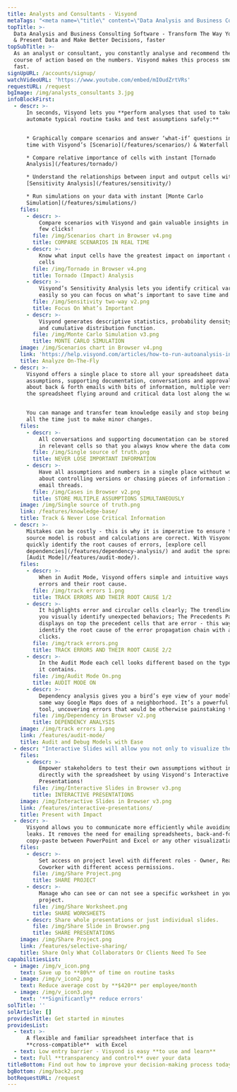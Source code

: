 ```yaml
---
title: Analysts and Consultants - Visyond
metaTags: "<meta name=\"title\" content=\"Data Analysis and Business Consulting Software\">\r\n \r\n<meta name=\"description\" content=\"Visyond’s smart machine intelligence data analysis and business consulting software helps analysts and consultants analyze data faster and make better decisions based on the numbers.\">\r\n \r\n<meta name=\"keywords\" content=\"data analysis, business consulting software\">\r\n"
topTitle: >-
  Data Analysis and Business Consulting Software - Transform The Way You Analyze
  & Present Data and Make Better Decisions, faster
topSubTitle: >-
  As an analyst or consultant, you constantly analyse and recommend the best
  course of action based on the numbers. Visyond makes this process smooth and
  fast.
signUpURL: /accounts/signup/
watchVideoURL: 'https://www.youtube.com/embed/mIOudZrtVRs'
requestURL: /request
bgImage: /img/analysts_consultants 3.jpg
infoBlockFirst:
  - descr: >-
      In seconds, Visyond lets you **perform analyses that used to take days,
      automate typical routine tasks and test assumptions safely:**


      * Graphically compare scenarios and answer ‘what-if’ questions in real
      time with Visyond’s [Scenario](/features/scenarios/) & Waterfall Analysis

      * Compare relative importance of cells with instant [Tornado
      Analysis](/features/tornado/)

      * Understand the relationships between input and output cells with instant
      [Sensitivity Analysis](/features/sensitivity/)

      * Run simulations on your data with instant [Monte Carlo
      Simulation](/features/simulations/)
    files:
      - descr: >-
          Compare scenarios with Visyond and gain valuable insights in just a
          few clicks!
        file: /img/Scenarios chart in Browser v4.png
        title: COMPARE SCENARIOS IN REAL TIME
      - descr: >-
          Know what input cells have the greatest impact on important output
          cells
        file: /img/Tornado in Browser v4.png
        title: Tornado (Impact) Analysis
      - descr: >-
          Visyond’s Sensitivity Analysis lets you identify critical variables
          easily so you can focus on what’s important to save time and effort.
        file: /img/Sensitivity two-way v2.png
        title: Focus On What’s Important
      - descr: >-
          Visyond generates descriptive statistics, probability density function
          and cumulative distribution function.
        file: /img/Monte Carlo Simulation v3.png
        title: MONTE CARLO SIMULATION
    image: /img/Scenarios chart in Browser v4.png
    link: 'https://help.visyond.com/articles/how-to-run-autoanalysis-in-visyond/'
    title: Analyze On-The-Fly
  - descr: >-
      Visyond offers a single place to store all your spreadsheet data -
      assumptions, supporting documentation, conversations and approvals. Forget
      about back & forth emails with bits of information, multiple versions of
      the spreadsheet flying around and critical data lost along the way. 


      You can manage and transfer team knowledge easily and stop being called
      all the time just to make minor changes.
    files:
      - descr: >-
          All conversations and supporting documentation can be stored directly
          in relevant cells so that you always know where the data comes from.
        file: /img/Single source of truth.png
        title: NEVER LOSE IMPORTANT INFORMATION
      - descr: >-
          Have all assumptions and numbers in a single place without worrying
          about controlling versions or chasing pieces of information in long
          email threads.
        file: /img/Cases in Browser v2.png
        title: STORE MULTIPLE ASSUMPTIONS SIMULTANEOUSLY
    image: /img/Single source of truth.png
    link: /features/knowledge-base/
    title: Track & Never Lose Critical Information
  - descr: >-
      Mistakes can be costly - this is why it is imperative to ensure that the
      source model is robust and calculations are correct. With Visyond you can
      quickly identify the root causes of errors, [explore cell
      dependencies](/features/dependency-analysis/) and audit the spreadsheet in
      [Audit Mode](/features/audit-mode/).
    files:
      - descr: >-
          When in Audit Mode, Visyond offers simple and intuitive ways to track
          errors and their root cause.
        file: /img/track errors 1.png
        title: TRACK ERRORS AND THEIR ROOT CAUSE 1/2
      - descr: >-
          It highlights error and circular cells clearly; The trendlines help
          you visually identify unexpected behaviors; The Precedents Panel
          displays on top the precedent cells that are error - this way you can
          identify the root cause of the error propagation chain with a few
          clicks.
        file: /img/track errors.png
        title: TRACK ERRORS AND THEIR ROOT CAUSE 2/2
      - descr: >-
          In the Audit Mode each cell looks different based on the type of data
          it contains.
        file: /img/Audit Mode On.png
        title: AUDIT MODE ON
      - descr: >-
          Dependency analysis gives you a bird’s eye view of your model in the
          same way Google Maps does of a neighborhood. It’s a powerful auditing
          tool, uncovering errors that would be otherwise painstaking to catch.
        file: /img/Dependency in Browser v2.png
        title: DEPENDENCY ANALYSIS
    image: /img/track errors 1.png
    link: /features/audit-mode/
    title: Audit and Debug Models with Ease
  - descr: "Interactive Slides will allow you not only to visualize the data but also provide a secure environment for your stakeholders to play with assumptions.\r\n\r\nWhen you change an input field you will see charts and calculations updated and automatically synced just for you and it will not affect anyone else’s views or the underlying spreadsheet.\r\n"
    files:
      - descr: >-
          Empower stakeholders to test their own assumptions without interacting
          directly with the spreadsheet by using Visyond's Interactive
          Presentations!
        file: /img/Interactive Slides in Browser v3.png
        title: INTERACTIVE PRESENTATIONS
    image: /img/Interactive Slides in Browser v3.png
    link: /features/interactive-presentations/
    title: Present with Impact
  - descr: >-
      Visyond allows you to communicate more efficiently while avoiding data
      leaks. It removes the need for emailing spreadsheets, back-and-forth
      copy-paste between PowerPoint and Excel or any other visualization tools.
    files:
      - descr: >-
          Set access on project level with different roles - Owner, Reader,
          Coworker with different access permissions.
        file: /img/Share Project.png
        title: SHARE PROJECT
      - descr: >-
          Manage who can see or can not see a specific worksheet in your
          project.
        file: /img/Share Worksheet.png
        title: SHARE WORKSHEETS
      - descr: Share whole presentations or just individual slides.
        file: /img/Share Slide in Browser.png
        title: SHARE PRESENTATIONS
    image: /img/Share Project.png
    link: /features/selective-sharing/
    title: Share Only What Collaborators Or Clients Need To See
capabilitiesList:
  - image: /img/v_icon.png
    text: Save up to **80%** of time on routine tasks
  - image: /img/v_icon2.png
    text: Reduce average cost by **$420** per employee/month
  - image: /img/v_icon3.png
    text: '**Significantly** reduce errors'
solTitle: ''
solArticle: []
providesTitle: Get started in minutes
providesList:
  - text: >-
      A flexible and familiar spreadsheet interface that is
      **cross-compatible**  with Excel
  - text: Low entry barrier - Visyond is easy **to use and learn**
  - text: Full **transparency and control** over your data
titleBottom: Find out how to improve your decision-making process today
bgBottom: /img/back2.png
botRequestURL: /request
---
```



